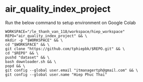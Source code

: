 # air_quality_index_project

Run the below command to setup environment on Google Colab

```
WORKSPACE="/le_thanh_van_118/workspace/hiep_workspace" REPO="air_quality_index_project" && \
mkdir -p "$WORKSPACE" && \
cd "$WORKSPACE" && \
git clone "https://github.com/tphiepbk/$REPO.git" && \
cd "$REPO" && \
pushd "dataset" && \
bash downloader.sh && \
popd && \
git config --global user.email "itmanagertph@gmail.com" && \
git config --global user.name "Hiep Phuc Thai"
```
